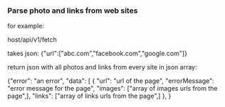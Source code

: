 ### Parse photo and links from web sites

for example:

host/api/v1/fetch

takes json: {"url":["abc.com","facebook.com","google.com"]}

return json with all photos and links from every site in json array:

{"error": "an error",
    "data": [
        {
            "url": "url of the page",
            "errorMessage": "error message for the page",
            "images": ["array of images urls from the page",],
            "links": ["array of links urls from the page",]
        },
}